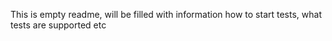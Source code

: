 This is empty readme, will be filled with information how to start tests, what tests are supported etc
